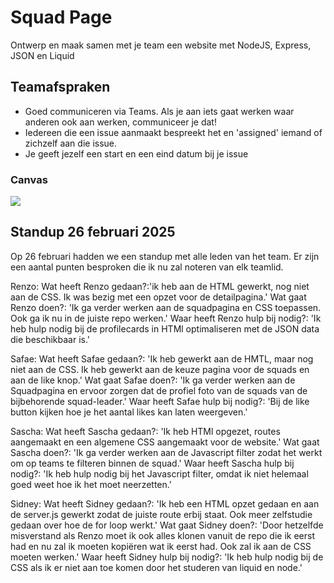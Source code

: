 # Squad Page
Ontwerp en maak samen met je team een website met NodeJS, Express, JSON en Liquid


## Teamafspraken
- Goed communiceren via Teams. Als je aan iets gaat werken waar anderen ook aan werken, communiceer je dat!
- Iedereen die een issue aanmaakt bespreekt het en 'assigned' iemand of zichzelf aan die issue.
- Je geeft jezelf een start en een eind datum bij je issue
### Canvas
<img src="https://github.com/user-attachments/assets/f9d3510d-0879-4f83-b3ae-81f553a6bc98">

## Standup 26 februari 2025
Op 26 februari hadden we een standup met alle leden van het team. Er zijn een aantal punten besproken die ik nu zal noteren van elk teamlid.

Renzo: 
Wat heeft Renzo gedaan?:'ik heb aan de HTML gewerkt, nog niet aan de CSS. Ik was bezig met een opzet voor de detailpagina.' 
Wat gaat Renzo doen?: 'Ik ga verder werken aan de squadpagina en CSS toepassen. Ook ga ik nu in de juiste repo werken.' 
Waar heeft Renzo hulp bij nodig?: 'Ik heb hulp nodig bij de profilecards in HTMl optimaliseren met de JSON data die beschikbaar is.' 

Safae:
Wat heeft Safae gedaan?: 'Ik heb gewerkt aan de HMTL, maar nog niet aan de CSS. Ik heb gewerkt aan de keuze pagina voor de squads en aan de like knop.' 
Wat gaat Safae doen?: 'Ik ga verder werken aan de Squadpagina en ervoor zorgen dat de profiel foto van de squads van de bijbehorende squad-leader.'
Waar heeft Safae hulp bij nodig?: 'Bij de like button kijken hoe je het aantal likes kan laten weergeven.'

Sascha:
Wat heeft Sascha gedaan?: 'Ik heb HTMl opgezet, routes aangemaakt en een algemene CSS aangemaakt voor de website.'
Wat gaat Sascha doen?: 'Ik ga verder werken aan de Javascript filter zodat het werkt om op teams te filteren binnen de squad.'
Waar heeft Sascha hulp bij nodig?: 'Ik heb hulp nodig bij het Javascript filter, omdat ik niet helemaal goed weet hoe ik het moet neerzetten.' 

Sidney:
Wat heeft Sidney gedaan?: 'Ik heb een HTML opzet gedaan en aan de server.js gewerkt zodat de juiste route erbij staat. Ook meer zelfstudie gedaan over hoe de for loop werkt.'
Wat gaat Sidney doen?: 'Door hetzelfde misverstand als Renzo moet ik ook alles klonen vanuit de repo die ik eerst had en nu zal ik moeten kopiëren wat ik eerst had. Ook zal ik aan de CSS moeten werken.'
Waar heeft Sidney hulp bij nodig?: 'Ik heb hulp nodig bij de CSS als ik er niet aan toe komen door het studeren van liquid en node.'
